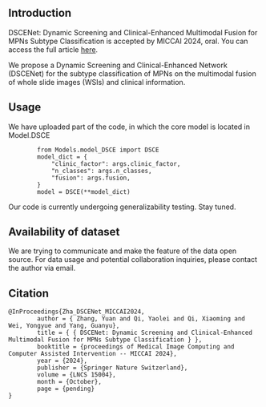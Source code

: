 ## Introduction

DSCENet: Dynamic Screening and Clinical-Enhanced Multimodal Fusion for MPNs Subtype Classification is accepted by MICCAI 2024, oral.
You can access the full article [here](https://arxiv.org/abs/2407.08167).

We propose a Dynamic Screening and Clinical-Enhanced Network (DSCENet) for the subtype classification of MPNs on the multimodal fusion of whole slide images (WSIs) and clinical information. 


## Usage
We have uploaded part of the code, in which the core model is located in Model.DSCE
```
        from Models.model_DSCE import DSCE
        model_dict = {
            "clinic_factor": args.clinic_factor,
            "n_classes": args.n_classes,
            "fusion": args.fusion,
        }
        model = DSCE(**model_dict)
```
Our code is currently undergoing generalizability testing. Stay tuned.


## Availability of dataset
We are trying to communicate and make the feature of the data open source. For data usage and potential collaboration inquiries, please contact the author via email.


## Citation

```
@InProceedings{Zha_DSCENet_MICCAI2024,
        author = { Zhang, Yuan and Qi, Yaolei and Qi, Xiaoming and Wei, Yongyue and Yang, Guanyu},
        title = { { DSCENet: Dynamic Screening and Clinical-Enhanced Multimodal Fusion for MPNs Subtype Classification } },
        booktitle = {proceedings of Medical Image Computing and Computer Assisted Intervention -- MICCAI 2024},
        year = {2024},
        publisher = {Springer Nature Switzerland},
        volume = {LNCS 15004},
        month = {October},
        page = {pending}
}
```






